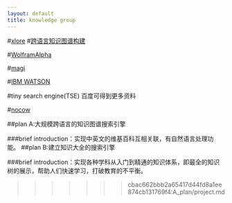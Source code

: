 ```yaml
---
layout: default
title: knowledge group
---
```


#[xlore](http://xlore.org/index)
#[跨语言知识图谱构建](http://wenku.baidu.com/link?url=ndKCGl2Al8GladgbXnORgK-VFG5SYhtEdQzEV5chT_zwgDk6DI3D8jsNPPxo2P2bkiIeVBUeYpIeFzyh7_aWoIEUa1-W4FV2bRD6rkLPcgK)

#[WolframAlpha](http://www.wolframalpha.com/)

#[magi](http://www.peak-labs.com/)

#[IBM WATSON](http://www-31.ibm.com/ibm/cn/madewithibm/watson/?S_TACT=C3440AEW&iio=chq&cmp=c3440&ct=c3440aew&cr=baidu&cm=k&csot=-&ccy=-&cpb=-&cd=-&ck=c3440aew11&mkwid=1WfhcVQRq_8145525608_432t3t30585)


#tiny search engine(TSE) 百度可得到更多资料

#[nocow](http://www.nocow.cn/index.php/NOCOW地图)




##plan A:大规模跨语言的知识图谱搜索引擎

###brief introduction：实现中英文的维基百科互相关联，有自然语言处理功能。
##plan B:建立知识大全的搜索引擎

###brief introduction：实现各种学科从入门到精通的知识体系，即最全的知识树的展示，帮助人们快速学习，打破教育的不平衡。
>>>>>>> cbac662bbb2a65417d44fd8a1ee874cb131769f4:A_plan/project.md
